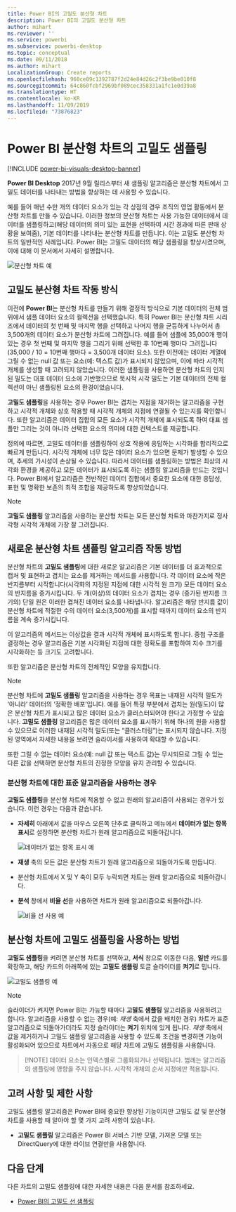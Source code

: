 ```yaml
---
title: Power BI의 고밀도 분산형 차트
description: Power BI의 고밀도 분산형 차트
author: mihart
ms.reviewer: ''
ms.service: powerbi
ms.subservice: powerbi-desktop
ms.topic: conceptual
ms.date: 09/11/2018
ms.author: mihart
LocalizationGroup: Create reports
ms.openlocfilehash: 960ce09c1392787f2d24e84d26c2f3be9be010f8
ms.sourcegitcommit: 64c860fcbf2969bf089cec358331a1fc1e0d39a8
ms.translationtype: HT
ms.contentlocale: ko-KR
ms.lasthandoff: 11/09/2019
ms.locfileid: "73876823"
---
```

# <a name="high-density-sampling-in-power-bi-scatter-charts"></a>Power BI 분산형 차트의 고밀도 샘플링

[!INCLUDE [power-bi-visuals-desktop-banner](../includes/power-bi-visuals-desktop-banner.md)]

**Power BI Desktop** 2017년 9월 릴리스부터 새 샘플링 알고리즘은 분산형 차트에서 고밀도 데이터를 나타내는 방법을 향상하는 데 사용할 수 있습니다.

예를 들어 매년 수만 개의 데이터 요소가 있는 각 상점의 경우 조직의 영업 활동에서 분산형 차트를 만들 수 있습니다. 이러한 정보의 분산형 차트는 사용 가능한 데이터에서 데이터를 샘플링하고(해당 데이터의 의미 있는 표현을 선택하여 시간 경과에 따른 판매 상황을 보여줌), 기본 데이터를 나타내는 분산형 차트를 만듭니다. 이는 고밀도 분산형 차트의 일반적인 사례입니다. Power BI는 고밀도 데이터의 해당 샘플링을 향상시켰으며, 이에 대해 이 문서에서 자세히 설명합니다.

![분산형 차트 예](media/desktop-high-density-scatter-charts/high-density-scatter-charts-01.png)

## <a name="how-high-density-scatter-charts-work"></a>고밀도 분산형 차트 작동 방식
이전에 **Power BI**는 분산형 차트를 만들기 위해 결정적 방식으로 기본 데이터의 전체 범위에서 샘플 데이터 요소의 컬렉션을 선택했습니다. 특히 Power BI는 분산형 차트 시리즈에서 데이터의 첫 번째 및 마지막 행을 선택하고 나머지 행을 균등하게 나누어서 총 3,500개의 데이터 요소가 분산형 차트에 그려집니다. 예를 들어 샘플에 35,000개 행이 있는 경우 첫 번째 및 마지막 행을 그리기 위해 선택한 후 10번째 행마다 그려집니다(35,000 / 10 = 10번째 행마다 = 3,500개 데이터 요소). 또한 이전에는 데이터 계열에 그릴 수 없는 null 값 또는 요소(예: 텍스트 값)가 표시되지 않았으며, 이에 따라 시각적 개체를 생성할 때 고려되지 않았습니다. 이러한 샘플링을 사용하면 분산형 차트의 인지된 밀도는 대표 데이터 요소에 기반했으므로 묵시적 시각 밀도는 기본 데이터의 전체 컬렉션이 아닌 샘플링된 요소의 환경이었습니다.

**고밀도 샘플링**을 사용하는 경우 Power BI는 겹치는 지점을 제거하는 알고리즘을 구현하고 시각적 개체와 상호 작용할 때 시각적 개체의 지점에 연결될 수 있는지를 확인합니다. 또한 알고리즘은 데이터 집합의 모든 요소가 시각적 개체에 표시되도록 하여 대표 샘플만 그리는 것이 아니라 선택한 요소의 의미에 대한 컨텍스트를 제공합니다.

정의에 따르면, 고밀도 데이터를 샘플링하여 상호 작용에 응답하는 시각화를 합리적으로 빠르게 만듭니다. 시각적 개체에 너무 많은 데이터 요소가 있으면 문제가 발생할 수 있으며, 추세의 가시성이 손상될 수 있습니다. 따라서 데이터를 샘플링하는 방법은 최상의 시각화 환경을 제공하고 모든 데이터가 표시되도록 하는 샘플링 알고리즘을 만드는 것입니다. Power BI에서 알고리즘은 전반적인 데이터 집합에서 중요한 요소에 대한 응답성, 표현 및 명확한 보존의 최적 조합을 제공하도록 향상되었습니다.

> [!NOTE]
> **고밀도 샘플링** 알고리즘을 사용하는 분산형 차트는 모든 분산형 차트와 마찬가지로 정사각형 시각적 개체에 가장 잘 그려집니다.
> 
> 

## <a name="how-the-new-scatter-chart-sampling-algorithm-works"></a>새로운 분산형 차트 샘플링 알고리즘 작동 방법
분산형 차트의 **고밀도 샘플링**에 대한 새로운 알고리즘은 기본 데이터를 더 효과적으로 캡처 및 표현하고 겹치는 요소를 제거하는 메서드를 사용합니다. 각 데이터 요소에 작은 반지름부터 시작합니다(시각화의 지정된 지점에 대한 시각적 원 크기) 모든 데이터 요소의 반지름을 증가시킵니다. 두 개(이상)의 데이터 요소가 겹치는 경우 (증가된 반지름 크기의) 단일 원은 이러한 겹쳐진 데이터 요소를 나타냅니다. 알고리즘은 해당 반지름 값이 분산형 차트에 적절한 수의 데이터 요소(3,500개)를 표시할 때까지 데이터 요소의 반지름을 계속 증가시킵니다.

이 알고리즘의 메서드는 이상값을 결과 시각적 개체에 표시하도록 합니다. 중첩 구조를 결정하는 경우 알고리즘은 기본 시각화된 지점에 대한 정확도를 포함하여 지수 크기를 시각화하는 등 크기도 고려합니다.

또한 알고리즘은 분산형 차트의 전체적인 모양을 유지합니다.

> [!NOTE]
> 분산형 차트에 **고밀도 샘플링** 알고리즘을 사용하는 경우 목표는 내재된 시각적 밀도가 ‘아니라’ 데이터의 ‘정확한 배포’입니다.   예를 들어 특정 부분에서 겹치는 원(밀도)이 많은 분산형 차트가 표시되고 많은 데이터 요소가 클러스터되어야 한다고 가정할 수 있습니다. **고밀도 샘플링** 알고리즘은 많은 데이터 요소를 표시하기 위해 하나의 원을 사용할 수 있으므로 이러한 내재된 시각적 밀도(또는 “클러스터링”)는 표시되지 않습니다. 지정된 영역에서 자세한 내용을 보려면 슬라이서를 사용하여 확대할 수 있습니다.
> 
> 

또한 그릴 수 없는 데이터 요소(예: null 값 또는 텍스트 값)는 무시되므로 그릴 수 있는 다른 값을 선택하면 분산형 차트의 진정한 모양을 유지 관리할 수 있습니다.

### <a name="when-the-standard-algorithm-for-scatter-charts-is-used"></a>분산형 차트에 대한 표준 알고리즘을 사용하는 경우
**고밀도 샘플링**을 분산형 차트에 적용할 수 없고 원래의 알고리즘이 사용되는 경우가 있습니다. 이런 경우는 다음과 같습니다.

* **자세히** 아래에서 값을 마우스 오른쪽 단추로 클릭하고 메뉴에서 **데이터가 없는 항목 표시**로 설정하면 분산형 차트가 원래 알고리즘으로 되돌아갑니다.
  
  ![데이터가 없는 항목 표시 예](media/desktop-high-density-scatter-charts/high-density-scatter-charts-02.png)
* **재생** 축의 모든 값은 분산형 차트가 원래 알고리즘으로 되돌아가도록 만듭니다.
* 분산형 차트에서 X 및 Y 축이 모두 누락되면 차트는 원래 알고리즘으로 되돌아갑니다.
* **분석** 창에서 **비율 선**을 사용하면 차트가 원래 알고리즘으로 되돌아갑니다.
  
  ![비율 선 사용 예](media/desktop-high-density-scatter-charts/high-density-scatter-charts-03.png)

## <a name="how-to-turn-on-high-density-sampling-for-a-scatter-chart"></a>분산형 차트에 고밀도 샘플링을 사용하는 방법
**고밀도 샘플링**을 켜려면 분산형 차트를 선택하고, **서식** 창으로 이동한 다음, **일반** 카드를 확장하고, 해당 카드의 아래쪽에 있는 **고밀도 샘플링** 토글 슬라이더를 **켜기**로 밉니다.

![고밀도 샘플링 예](media/desktop-high-density-scatter-charts/high-density-scatter-charts-04.png)

> [!NOTE]
> 슬라이더가 켜지면 Power BI는 가능할 때마다 **고밀도 샘플링** 알고리즘을 사용하려고 합니다. 알고리즘을 사용할 수 없는 경우(예: *재생* 축에서 값을 배치한 경우) 차트가 표준 알고리즘으로 되돌아가더라도 지정 슬라이더는 **켜기** 위치에 있게 됩니다. *재생* 축에서 값을 제거하거나 고밀도 샘플링 알고리즘을 사용할 수 있도록 조건을 변경하면 기능이 활성화되어 있으므로 차트에서 자동으로 해당 차트에 고밀도 샘플링을 사용합니다.
> 

> 
> [!NOTE]
> 데이터 요소는 인덱스별로 그룹화되거나 선택됩니다. 범례는 알고리즘의 샘플링에 영향을 주지 않습니다. 시각적 개체의 순서 지정에만 적용됩니다.
> 
> 

## <a name="considerations-and-limitations"></a>고려 사항 및 제한 사항
고밀도 샘플링 알고리즘은 Power BI에 중요한 향상된 기능이지만 고밀도 값 및 분산형 차트를 사용할 때 알아야 할 몇 가지 고려 사항이 있습니다.

* **고밀도 샘플링** 알고리즘은 Power BI 서비스 기반 모델, 가져온 모델 또는 DirectQuery에 대한 라이브 연결만을 사용합니다.

## <a name="next-steps"></a>다음 단계
다른 차트의 고밀도 샘플링에 대한 자세한 내용은 다음 문서를 참조하세요.

* [Power BI의 고밀도 선 샘플링](../desktop-high-density-sampling.md)

